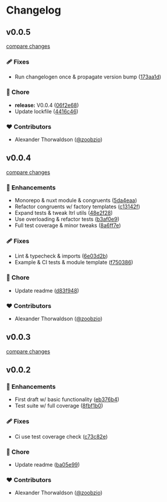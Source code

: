 # Changelog


## v0.0.5

[compare changes](https://github.com/zoobzio/ltrl/compare/v0.0.4...v0.0.5)

### 🩹 Fixes

- Run changelogen once & propagate version bump ([173aa1d](https://github.com/zoobzio/ltrl/commit/173aa1d))

### 🏡 Chore

- **release:** V0.0.4 ([06f2e68](https://github.com/zoobzio/ltrl/commit/06f2e68))
- Update lockfile ([4416c46](https://github.com/zoobzio/ltrl/commit/4416c46))

### ❤️ Contributors

- Alexander Thorwaldson ([@zoobzio](http://github.com/zoobzio))

## v0.0.4

[compare changes](https://github.com/zoobzio/ltrl/compare/v0.0.3...v0.0.4)

### 🚀 Enhancements

- Monorepo & nuxt module & congruents ([5da4eaa](https://github.com/zoobzio/ltrl/commit/5da4eaa))
- Refactor congruents w/ factory templates ([c13142f](https://github.com/zoobzio/ltrl/commit/c13142f))
- Expand tests & tweak ltrl utils ([48e2f28](https://github.com/zoobzio/ltrl/commit/48e2f28))
- Use overloading & refactor tests ([b3af0e9](https://github.com/zoobzio/ltrl/commit/b3af0e9))
- Full test coverage & minor tweaks ([8a6ff7e](https://github.com/zoobzio/ltrl/commit/8a6ff7e))

### 🩹 Fixes

- Lint & typecheck & imports ([6e03d2b](https://github.com/zoobzio/ltrl/commit/6e03d2b))
- Example & CI tests & module template ([f750386](https://github.com/zoobzio/ltrl/commit/f750386))

### 🏡 Chore

- Update readme ([d83f948](https://github.com/zoobzio/ltrl/commit/d83f948))

### ❤️ Contributors

- Alexander Thorwaldson ([@zoobzio](http://github.com/zoobzio))

## v0.0.3

[compare changes](https://github.com/zoobzio/ltrl/compare/v0.0.2...v0.0.3)

## v0.0.2


### 🚀 Enhancements

- First draft w/ basic functionality ([eb376b4](https://github.com/zoobzio/ltrl/commit/eb376b4))
- Test suite w/ full coverage ([8fbf1b0](https://github.com/zoobzio/ltrl/commit/8fbf1b0))

### 🩹 Fixes

- Ci use test coverage check ([c73c82e](https://github.com/zoobzio/ltrl/commit/c73c82e))

### 🏡 Chore

- Update readme ([ba05e99](https://github.com/zoobzio/ltrl/commit/ba05e99))

### ❤️ Contributors

- Alexander Thorwaldson ([@zoobzio](http://github.com/zoobzio))

